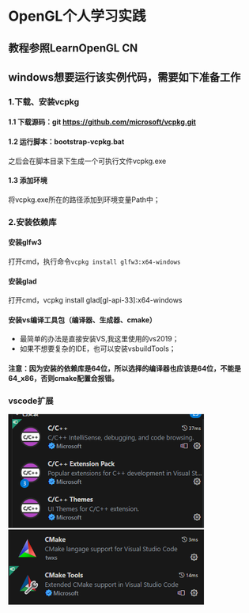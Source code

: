 # OpenGL个人学习实践

## 教程参照LearnOpenGL CN

## windows想要运行该实例代码，需要如下准备工作

### 1.下载、安装vcpkg

#### 1.1 下载源码：git https://github.com/microsoft/vcpkg.git
#### 1.2 运行脚本：bootstrap-vcpkg.bat
之后会在脚本目录下生成一个可执行文件vcpkg.exe
#### 1.3 添加环境
将vcpkg.exe所在的路径添加到环境变量Path中；

### 2.安装依赖库

#### 安装glfw3
打开cmd，执行命令```vcpkg install glfw3:x64-windows```
#### 安装glad
打开cmd，vcpkg install glad[gl-api-33]:x64-windows

#### 安装vs编译工具包（编译器、生成器、cmake）

- 最简单的办法是直接安装VS,我这里使用的vs2019；
- 如果不想要复杂的IDE，也可以安装vsbuildTools；

#### 注意：因为安装的依赖库是64位，所以选择的编译器也应该是64位，不能是64_x86，否则cmake配置会报错。

### vscode扩展
![](vscode扩展.png)
![vscode扩展2](image.png)
